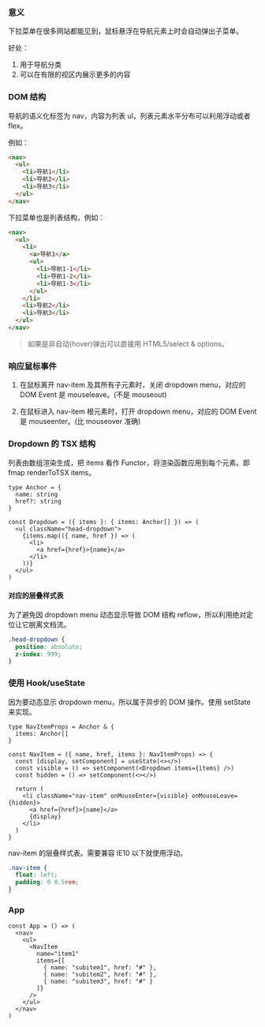 ### 意义

下拉菜单在很多网站都能见到，鼠标悬浮在导航元素上时会自动弹出子菜单。

好处：

1. 用于导航分类
2. 可以在有限的视区内展示更多的内容

### DOM 结构

导航的语义化标签为 nav，内容为列表 ul，列表元素水平分布可以利用浮动或者 flex。

例如：

```html
<nav>
  <ul>
    <li>导航1</li>
    <li>导航2</li>
    <li>导航3</li>
  </ul>
</nav>
```

下拉菜单也是列表结构，例如：

```html
<nav>
  <ul>
    <li>
      <a>导航1</a>
      <ul>
        <li>导航1-1</li>
        <li>导航1-2</li>
        <li>导航1-3</li>
      </ul>
    </li>
    <li>导航2</li>
    <li>导航3</li>
  </ul>
</nav>
```

> 如果是非自动(hover)弹出可以直接用 HTML5/select & options。

### 响应鼠标事件

1. 在鼠标离开 nav-item 及其所有子元素时，关闭 dropdown menu，对应的 DOM Event 是 mouseleave。(不是 mouseout)

2. 在鼠标进入 nav-item 根元素时，打开 dropdown menu，对应的 DOM Event 是 mouseenter。(比 mouseover 准确)

### Dropdown 的 TSX 结构

列表由数组渲染生成，把 items 看作 Functor，将渲染函数应用到每个元素。即 fmap renderToTSX items。

```tsx
type Anchor = {
  name: string
  href?: string
}

const Dropdown = ({ items }: { items: Anchor[] }) => (
  <ul className="head-dropdown">
    {items.map(({ name, href }) => (
      <li>
        <a href={href}>{name}</a>
      </li>
    ))}
  </ul>
)
```

#### 对应的层叠样式表

为了避免因 dropdown menu 动态显示导致 DOM 结构 reflow，所以利用绝对定位让它脱离文档流。

```css
.head-dropdown {
  position: absolute;
  z-index: 999;
}
```

### 使用 Hook/useState

因为要动态显示 dropdown menu，所以属于异步的 DOM 操作。使用 setState 来实现。

```tsx
type NavItemProps = Anchor & {
  items: Anchor[]
}

const NavItem = ({ name, href, items }: NavItemProps) => {
  const [display, setComponent] = useState(<></>)
  const visible = () => setComponent(<Dropdown items={items} />)
  const hidden = () => setComponent(<></>)

  return (
    <li className="nav-item" onMouseEnter={visible} onMouseLeave={hidden}>
      <a href={href}>{name}</a>
      {display}
    </li>
  )
}
```

nav-item 的层叠样式表。需要兼容 IE10 以下就使用浮动。

```css
.nav-item {
  float: left;
  padding: 0 0.5rem;
}
```

### App

```tsx
const App = () => (
  <nav>
    <ul>
      <NavItem
        name="item1"
        items={[
          { name: "subitem1", href: "#" },
          { name: "subitem2", href: "#" },
          { name: "subitem3", href: "#" }
        ]}
      />
    </ul>
  </nav>
)
```
